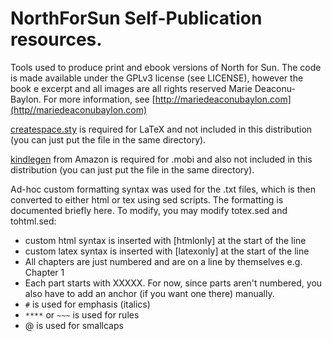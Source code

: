 # NorthForSun Self-Publication resources. 

Tools used to produce print and ebook versions of North for Sun. The code is
made available under the GPLv3 license (see LICENSE), however the book e
excerpt and all images are all rights reserved Marie Deaconu-Baylon. For more
information, see [http://mariedeaconubaylon.com](http//mariedeaconubaylon.com) 


[createspace.sty](https://github.com/aginiewicz/createspace) is required for LaTeX and not included in this distribution (you can just put the file in the same directory). 

[kindlegen](https://www.amazon.com/gp/feature.html?docId=1000765211)  from Amazon is required for .mobi and also not included in this distribution (you can just put the file in the same directory).


Ad-hoc custom formatting syntax was used for the .txt files, which is then converted to either html or tex using sed scripts. The formatting is documented briefly here. To modify, you may modify totex.sed and tohtml.sed: 

- custom html syntax is inserted with [htmlonly] at the start of the line 
- custom latex syntax is inserted with [latexonly] at the start of the line 
- All chapters are just numbered and are on a line by themselves e.g. Chapter 1
- Each part starts with XXXXX. For now, since parts aren't numbered, you also have to add an anchor (if you want one there) manually.
- `#` is used for emphasis (italics) 
- `****` or `~~~` is used for rules 
- @ is used for smallcaps




